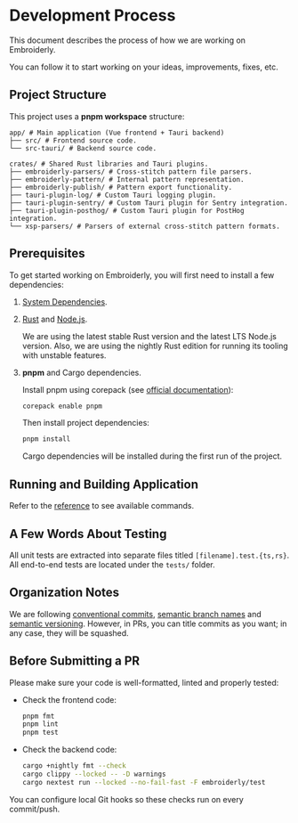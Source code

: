 # Development Process

This document describes the process of how we are working on Embroiderly.

You can follow it to start working on your ideas, improvements, fixes, etc.

## Project Structure

This project uses a **pnpm workspace** structure:

```
app/ # Main application (Vue frontend + Tauri backend)
├── src/ # Frontend source code.
└── src-tauri/ # Backend source code.

crates/ # Shared Rust libraries and Tauri plugins.
├── embroiderly-parsers/ # Cross-stitch pattern file parsers.
├── embroiderly-pattern/ # Internal pattern representation.
├── embroiderly-publish/ # Pattern export functionality.
├── tauri-plugin-log/ # Custom Tauri logging plugin.
├── tauri-plugin-sentry/ # Custom Tauri plugin for Sentry integration.
├── tauri-plugin-posthog/ # Custom Tauri plugin for PostHog integration.
└── xsp-parsers/ # Parsers of external cross-stitch pattern formats.
```

## Prerequisites

To get started working on Embroiderly, you will first need to install a few dependencies:

1. [System Dependencies](https://tauri.app/start/prerequisites/#system-dependencies).

2. [Rust](https://rust-lang.org/tools/install) and [Node.js](https://nodejs.org/en/download).

   We are using the latest stable Rust version and the latest LTS Node.js version.
   Also, we are using the nightly Rust edition for running its tooling with unstable features.

3. **pnpm** and Cargo dependencies.

   Install pnpm using corepack (see [official documentation](https://pnpm.io/installation#using-corepack)):

   ```sh
   corepack enable pnpm
   ```

   Then install project dependencies:

   ```sh
   pnpm install
   ```

   Cargo dependencies will be installed during the first run of the project.

## Running and Building Application

Refer to the [reference](https://tauri.app/reference/cli) to see available commands.

## A Few Words About Testing

All unit tests are extracted into separate files titled `[filename].test.{ts,rs}`.
All end-to-end tests are located under the `tests/` folder.

## Organization Notes

We are following [conventional commits](https://conventionalcommits.org/en/v1.0.0), [semantic branch names](https://gist.github.com/seunggabi/87f8c722d35cd07deb3f649d45a31082) and [semantic versioning](https://semver.org).
However, in PRs, you can title commits as you want; in any case, they will be squashed.

## Before Submitting a PR

Please make sure your code is well-formatted, linted and properly tested:

- Check the frontend code:

  ```sh
  pnpm fmt
  pnpm lint
  pnpm test
  ```

- Check the backend code:

  ```sh
  cargo +nightly fmt --check
  cargo clippy --locked -- -D warnings
  cargo nextest run --locked --no-fail-fast -F embroiderly/test
  ```

You can configure local Git hooks so these checks run on every commit/push.
